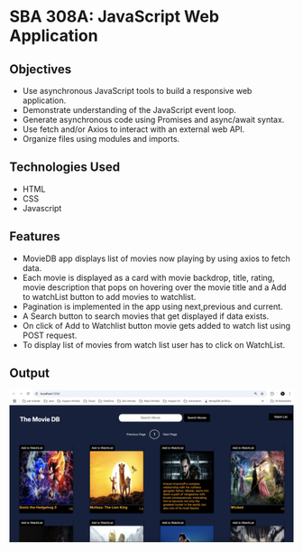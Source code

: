 # SBA 308A: JavaScript Web Application

## Objectives

- Use asynchronous JavaScript tools to build a responsive web application.
- Demonstrate understanding of the JavaScript event loop.
- Generate asynchronous code using Promises and async/await syntax.
- Use fetch and/or Axios to interact with an external web API.
- Organize files using modules and imports.

## Technologies Used

- HTML
- CSS
- Javascript

## Features

- MovieDB app displays list of movies now playing by using axios to fetch data.
- Each movie is displayed as a card with movie backdrop, title, rating, movie description that pops on hovering over the movie title and a Add to watchList button to add movies to watchlist.
- Pagination is implemented in the app using next,previous and current.
- A Search button to search movies that get displayed if data exists.
- On click of Add to Watchlist button movie gets added to watch list using POST request.
- To display list of movies from watch list user has to click on WatchList.

## Output

![alt text](image.png)

